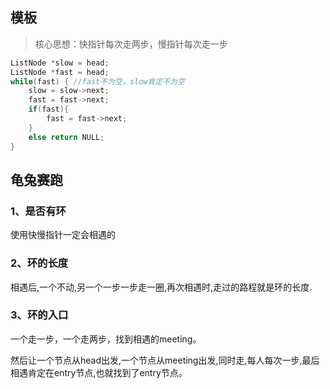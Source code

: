 ## 模板

> 核心思想：快指针每次走两步，慢指针每次走一步

```c++
ListNode *slow = head;
ListNode *fast = head;
while(fast) { //fast不为空，slow肯定不为空
    slow = slow->next;
    fast = fast->next;
    if(fast){
        fast = fast->next;
    }
    else return NULL;
}
```

## 龟兔赛跑

### 1、是否有环

使用快慢指针一定会相遇的

### 2、环的长度

相遇后,一个不动,另一个一步一步走一圈,再次相遇时,走过的路程就是环的长度.

### 3、环的入口

一个走一步，一个走两步，找到相遇的meeting。

然后让一个节点从head出发,一个节点从meeting出发,同时走,每人每次一步,最后相遇肯定在entry节点,也就找到了entry节点。
